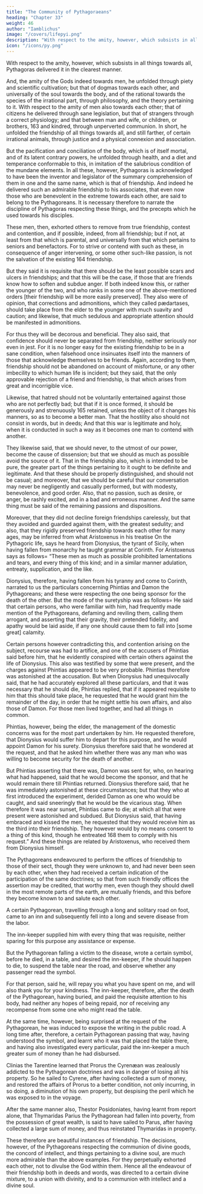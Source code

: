 ```yaml
---
title: "The Community of Pythagoraeans"
heading: "Chapter 33"
weight: 46
author: "Iamblichus"
image: "/covers/lifepyi.png"
description: "With respect to the amity, however, which subsists in all things towards all, Pythagoras delivered it in the clearest manner."
icon: "/icons/py.png"
---
```



With respect to the amity, however, which subsists in all things towards all, Pythagoras delivered it in the clearest manner. 

And, the amity of the Gods indeed towards men, he unfolded through piety and scientific cultivation; but that of dogmas towards each other, and universally of the soul towards the body, and of the rational towards the species of the irrational part, through philosophy, and the theory pertaining to it. With respect to the amity of men also towards each other; that of citizens he delivered through sane legislation, but that of strangers through a correct physiology; and that between man and wife, or children, or brothers, 163 and kindred, through unperverted communion. In short, he unfolded the friendship of all things towards all, and still farther, of certain irrational animals, through justice and a physical connexion and association. 

But the pacification and conciliation of the body, which is of itself mortal, and of its latent contrary powers, he unfolded through health, and a diet and temperance conformable to this, in imitation of the salubrious condition of the mundane elements. In all these, however, Pythagoras is acknowledged to have been the inventor and legislator of the summary comprehension of them in one and the same name, which is that of friendship. And indeed he delivered such an admirable friendship to his associates, that even now those who are benevolent in the extreme towards each other, are said to belong to the Pythagoreans. It is necessary therefore to narrate the discipline of Pythagoras respecting these things, and the precepts which he used towards his disciples.

These men, then, exhorted others to remove from true friendship, contest and contention, and if possible, indeed, from all friendship; but if not, at least from that which is parental, and universally from that which pertains to seniors and benefactors. For to strive or contend with such as these, in consequence of anger intervening, or some other such-like passion, is not the salvation of the existing 164 friendship. 

But they said it is requisite that there should be the least possible scars and ulcers in friendships; and that this will be the case, if those that are friends know how to soften and subdue anger. If both indeed know this, or rather the younger of the two, and who ranks in some one of the above-mentioned orders [their friendship will be more easily preserved]. They also were of opinion, that corrections and admonitions, which they called pædartases, should take place from the elder to the younger with much suavity and caution; and likewise, that much sedulous and appropriate attention should be manifested in admonitions. 

For thus they will be decorous and beneficial. They also said, that confidence should never be separated from friendship, neither seriously nor even in jest. For it is no longer easy for the existing friendship to be in a sane condition, when falsehood once insinuates itself into the manners of those that acknowledge themselves to be friends. Again, according to them, friendship should not be abandoned on account of misfortune, or any other imbecility to which human life is incident; but they said, that the only approvable rejection of a friend and friendship, is that which arises from great and incorrigible vice. 

Likewise, that hatred should not be voluntarily entertained against those who are not perfectly bad; but that if it is once formed, it should be generously and strenuously 165 retained, unless the object of it changes his manners, so as to become a better man. That the hostility also should not consist in words, but in deeds; And that this war is legitimate and holy, when it is conducted in such a way as it becomes one man to contend with another.

They likewise said, that we should never, to the utmost of our power, become the cause of dissension; but that we should as much as possible avoid the source of it. That in the friendship also, which is intended to be pure, the greater part of the things pertaining to it ought to be definite and legitimate. And that these should be properly distinguished, and should not be casual; and moreover, that we should be careful that our conversation may never be negligently and casually performed, but with modesty, benevolence, and good order. Also, that no passion, such as desire, or anger, be rashly excited, and in a bad and erroneous manner. And the same thing must be said of the remaining passions and dispositions.

Moreover, that they did not decline foreign friendships carelessly, but that they avoided and guarded against them, with the greatest sedulity; and also, that they rigidly preserved friendship towards each other for many ages, may be inferred from what Aristoxenus in his treatise On the Pythagoric life, says he heard from Dionysius, the tyrant of Sicily, when having fallen from monarchy he taught grammar at Corinth. For Aristoxenus says as follows= “These men as much as possible prohibited lamentations and tears, and every thing of this kind; and in a similar manner adulation, entreaty, supplication, and the like. 

Dionysius, therefore, having fallen from his tyranny and come to Corinth, narrated to us the particulars concerning Phintias and Damon the Pythagoreans; and these were respecting the one being sponsor for the death of the other. But the mode of the suretyship was as follows= He said that certain persons, who were familiar with him, had frequently made mention of the Pythagoreans, defaming and reviling them, calling them arrogant, and asserting that their gravity, their pretended fidelity, and apathy would be laid aside, if any one should cause them to fall into [some great] calamity. 

Certain persons however contradicting this, and contention arising on the subject, recourse was had to artifice, and one of the accusers of Phintias said before him, that he evidently conspired with certain others against the life of Dionysius. This also was testified by some that were present, and the charges against Phintias appeared to be very probable. Phintias therefore was astonished at the accusation. But when Dionysius had unequivocally said, that he had accurately explored all these particulars, and that it was necessary that he should die, Phintias replied, that if it appeared requisite to him that this should take  place, he requested that he would grant him the remainder of the day, in order that he might settle his own affairs, and also those of Damon. For those men lived together, and had all things in common. 

Phintias, however, being the elder, the management of the domestic concerns was for the most part undertaken by him. He requested therefore, that Dionysius would suffer him to depart for this purpose, and he would appoint Damon for his surety. Dionysius therefore said that he wondered at the request, and that he asked him whether there was any man who was willing to become security for the death of another. 

But Phintias asserting that there was, Damon was sent for, who, on hearing what had happened, said that he would become the sponsor, and that he would remain there till Phintias returned. Dionysius therefore said, that he was immediately astonished at these circumstances; but that they who at first introduced the experiment, derided Damon as one who would be caught, and said sneeringly that he would be the vicarious stag. When therefore it was near sunset, Phintias came to die; at which all that were present were astonished and subdued. But Dionysius said, that having embraced and kissed the men, he requested that they would receive him as the third into their friendship. They however would by no means consent to a thing of this kind, though he entreated 168 them to comply with his request.” And these things are related by Aristoxenus, who received them from Dionysius himself.

The Pythagoreans endeavoured to perform the offices of friendship to those of their sect, though they were unknown to, and had never been seen by each other, when they had received a certain indication of the participation of the same doctrines; so that from such friendly offices the assertion may be credited, that worthy men, even though they should dwell in the most remote parts of the earth, are mutually friends, and this before they become known to and salute each other.

A certain Pythagorean, travelling through a long and solitary road on foot, came to an inn and subsequently fell into a long and severe disease from the labor. <!--  and other all-various causes, , so as to be at length in want of the necessaries of life.  -->

The inn-keeper<!-- , however, whether from commiseration of the man, or from benevolence, --> supplied him with every thing that was requisite, neither sparing for this purpose any assistance or expense. 

But the Pythagorean falling a victim to the disease, wrote a certain symbol, before he died, in a table, and desired the inn-keeper, if he should happen to die, to suspend the table near the road, and observe whether any passenger read the symbol. 

For that person, said he, will repay you what you have spent on me, and will also thank you for your kindness. The inn-keeper, therefore, after the death of the Pythagorean, having buried, and paid the requisite attention to his body, had neither any hopes of being repaid, nor of receiving any recompense from some one who might read the table. 

At the same time, however, being surprised at the request of the Pythagorean, he was induced to expose the writing in the public road. A long time after, therefore, a certain Pythagorean passing that way, having understood the symbol, and learnt who it was that placed the table there, and having also investigated every particular, paid the inn-keeper a much greater sum of money than he had disbursed.

Clinias the Tarentine learned that Prorus the Cyrenæan was zealously addicted to the Pythagorean doctrines and was in danger of losing all his property. So he sailed to Cyrene, after having collected a sum of money, and restored the affairs of Prorus to a better condition, not only incurring, in so doing, a diminution of his own property, but despising the peril which he was exposed to in the voyage. 

After the same manner also, Thestor Posidoniates, having learnt from report alone, that Thymaridas Parius the Pythagorean had fallen into poverty, from the possession of great wealth, is said to have sailed to Parus, after having collected a large sum of money, and thus reinstated Thymaridas in property. 

These therefore are beautiful instances of friendship. The decisions, however, of the Pythagoreans respecting the communion of divine goods, the concord of intellect, and things pertaining to a divine soul, are much more admirable than the above examples. For they perpetually exhorted each other, not to divulse the God within them. Hence all the endeavour of their friendship both in deeds and words, was directed to a certain divine mixture, to a union with divinity, and to a communion with intellect and a divine soul. 

<!-- But it is not possible to find any thing better than this, either in what is uttered by words, or performed by deeds. 
I think that all the goods of friendship are comprehended in this. Hence, as we have collected in this, as in a summit, all the prerogatives of the Pythagoric friendship, we shall omit to say any thing further about it.
 -->


